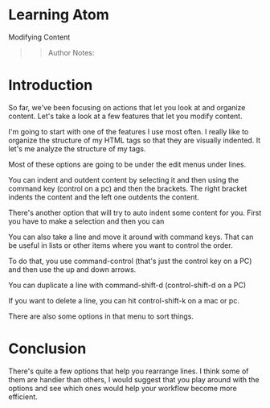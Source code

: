 <!-- .slide: data-state="title" -->
# Learning Atom
Modifying Content

> > Author Notes:


# Introduction
So far, we've been focusing on actions that let you look at and organize content. Let's take a look at a few features that let you modify content.

I'm going to start with one of the features I use most often. I really like to organize the structure of my HTML tags so that they are visually indented. It let's me analyze the structure of my tags.

Most of these options are going to be under the edit menus under lines.

You can indent and outdent content by selecting it and then using the command key (control on a pc) and then the brackets. The right bracket indents the content and the left one outdents the content.

There's another option that will try to auto indent some content for you. First you have to make a selection and then you can

You can also take a line and move it around with command keys. That can be useful in lists or other items where you want to control the order.

To do that, you use command-control (that's just the control key on a PC) and then use the up and down arrows.

You can duplicate a line with command-shift-d (control-shift-d on a PC)

If you want to delete a line, you can hit control-shift-k on a mac or pc.

There are also some options in that menu to sort things.


# Conclusion
There's quite a few options that help you rearrange lines. I think some of them are handier than others, I would suggest that you play around with the options and see which ones would help your workflow become more efficient.
